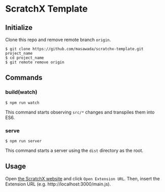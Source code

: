 ScratchX Template
=================

## Initialize

Clone this repo and remove remote branch `origin`.

```
$ git clone https://github.com/masawada/scratchx-template.git project_name
$ cd project_name
$ git remote remove origin
```

## Commands
### build(watch)

```
$ npm run watch
```

This command starts observing `src/*` changes and transpiles them into ES6.

### serve

```
$ npm run server
```

This command starts a server using the `dist` directory as the root.

## Usage

Open [the ScratchX website](http://scratchx.org/) and click `Open Extension URL`. Then, insert the Extension URL (e.g. http://localhost:3000/main.js).
